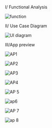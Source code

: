 I/ Functional Analysis

![function](https://github.com/duchieu28122001/AppFood_demo/assets/62228965/56b2231e-44d6-4346-8d02-3a66ffffe202)

II/ Use Case Diagram 

![UI diagram](https://github.com/duchieu28122001/AppFood_demo/assets/62228965/cb967379-b0f3-47fe-b783-0165b878a4ec)

III/App preview

![AP1](https://github.com/duchieu28122001/AppFood_demo/assets/62228965/d034af64-8eb3-4ee1-b205-df4de1b5ffaa)

![AP2](https://github.com/duchieu28122001/AppFood_demo/assets/62228965/a3109402-0f4a-4b8e-ab27-3494de23b940)

![AP3](https://github.com/duchieu28122001/AppFood_demo/assets/62228965/393ecf18-1862-4c86-b02b-25959ab59e4c)

![AP4](https://github.com/duchieu28122001/AppFood_demo/assets/62228965/bf09d707-6bb5-4258-8c2f-4de5ce4c417d)

![AP 5](https://github.com/duchieu28122001/AppFood_demo/assets/62228965/46e92feb-0bf0-4c9a-bf30-f3d4828924e3)

![ap6](https://github.com/duchieu28122001/AppFood_demo/assets/62228965/a84c30ed-203f-406f-86f9-69153b7c1cb8)

![AP 7](https://github.com/duchieu28122001/AppFood_demo/assets/62228965/b043d368-86f1-46b8-a229-a7297ca4b75e)

![ap 8](https://github.com/duchieu28122001/AppFood_demo/assets/62228965/993c327c-aea7-47d6-9eb1-af6bb9e48cbb)
